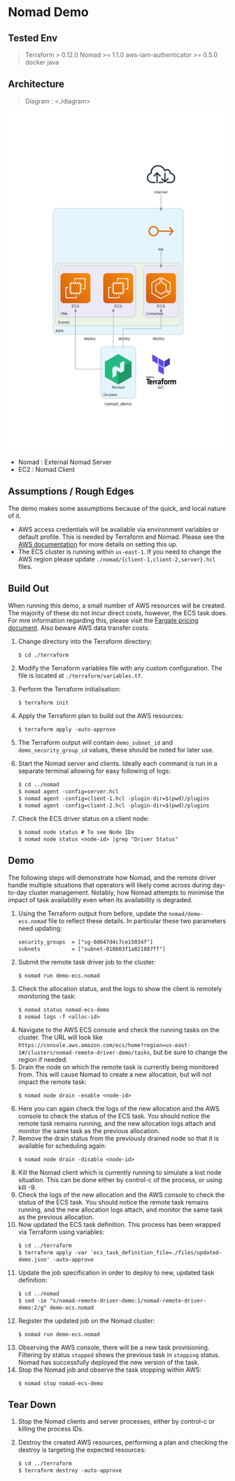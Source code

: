 # Nomad Demo

## Tested Env

> Terraform > 0.12.0
> Nomad >= 1.1.0
> aws-iam-authenticator >= 0.5.0
> docker
> java

## Architecture

> Diagram : <./diagram>

![architecture](./diagram/nomad_demo.png)

- Nomad : External Nomad Server
- EC2 : Nomad Client

## Assumptions / Rough Edges

The demo makes some assumptions because of the quick, and local nature of it.
 * AWS access credentials will be available via environment variables or default profile. This is needed by Terraform and Nomad. Please see the [AWS documentation](https://docs.aws.amazon.com/cli/latest/userguide/cli-configure-envvars.html) for more details on setting this up.
 * The ECS cluster is running within `us-east-1`. If you need to change the AWS region please update `./nomad/{client-1,client-2,server}.hcl` files.

## Build Out
When running this demo, a small number of AWS resources will be created. The majority of these do not incur direct costs, however, the ECS task does. For mre information regarding this, please visit the [Fargate pricing document](https://aws.amazon.com/fargate/pricing/). Also beware AWS data transfer costs.

1. Change directory into the Terraform directory:
    ```
    $ cd ./terraform
    ```

1. Modify the Terraform variables file with any custom configuration. The file is located at `./terraform/variables.tf`.

1. Perform the Terraform initialisation:
    ```
    $ terraform init
    ```

1. Apply the Terraform plan to build out the AWS resources:
    ```
    $ terraform apply -auto-approve
    ```
1. The Terraform output will contain `demo_subnet_id` and `demo_security_group_id` values, these should be noted for later use.

1. Start the Nomad server and clients. Ideally each command is run in a separate terminal allowing for easy following of logs:
    ```
    $ cd ../nomad
    $ nomad agent -config=server.hcl
    $ nomad agent -config=client-1.hcl -plugin-dir=$(pwd)/plugins
    $ nomad agent -config=client-2.hcl -plugin-dir=$(pwd)/plugins
    ```
1. Check the ECS driver status on a client node:
    ```
    $ nomad node status # To see Node IDs
    $ nomad node status <node-id> |grep "Driver Status"
    ```

## Demo
The following steps will demonstrate how Nomad, and the remote driver handle multiple situations that operators will likely come across during day-to-day cluster management. Notably, how Nomad attempts to minimise the impact of task availability even when its availability is degraded.

1. Using the Terraform output from before, update the `nomad/demo-ecs.nomad` file to reflect these details. In particular these two parameters need updating:
    ```
    security_groups  = ["sg-0d647d4c7ce15034f"]
    subnets          = ["subnet-010b03f1a021887ff"]
    ```
1. Submit the remote task driver job to the cluster:
    ```
    $ nomad run demo-ecs.nomad
    ```
1. Check the allocation status, and the logs to show the client is remotely monitoring the task:
    ```
    $ nomad status nomad-ecs-demo
    $ nomad logs -f <alloc-id>
    ```
1. Navigate to the AWS ECS console and check the running tasks on the cluster. The URL will look like `https://console.aws.amazon.com/ecs/home?region=us-east-1#/clusters/nomad-remote-driver-demo/tasks`, but be sure to change the region if needed.
1. Drain the node on which the remote task is currently being monitored from. This will cause Nomad to create a new allocation, but will not impact the remote task:
    ```
    $ nomad node drain -enable <node-id> 
    ```
1. Here you can again check the logs of the new allocation and the AWS console to check the status of the ECS task. You should notice the remote task remains running, and the new allocation logs attach and monitor the same task as the previous allocation.
1. Remove the drain status from the previously drained node so that it is available for scheduling again:
    ```
    $ nomad node drain -disable <node-id>
    ``` 
1. Kill the Nomad client which is currently running to simulate a lost node situation. This can be done either by control-c of the process, or using kill -9.
1. Check the logs of the new allocation and the AWS console to check the status of the ECS task. You should notice the remote task remains running, and the new allocation logs attach, and monitor the same task as the previous allocation.
1. Now updated the ECS task definition. This process has been wrapped via Terraform using variables:
    ```
    $ cd ../terraform
    $ terraform apply -var 'ecs_task_definition_file=./files/updated-demo.json' -auto-approve
    ``` 
1. Update the job specification in order to deploy to new, updated task definition:
    ```
    $ cd ../nomad
    $ sed -ie "s/nomad-remote-driver-demo:1/nomad-remote-driver-demo:2/g" demo-ecs.nomad
    ```
1. Register the updated job on the Nomad cluster:
    ```
    $ nomad run demo-ecs.nomad
    ```
1. Observing the AWS console, there will be a new task provisioning. Filtering by status `stopped` shows the previous task in `stopping` status. Nomad has successfully deployed the new version of the task.
1. Stop the Nomad job and observe the task stopping within AWS:
    ```
    $ nomad stop nomad-ecs-demo
    ```

## Tear Down

1. Stop the Nomad clients and server processes, either by control-c or killing the process IDs.

1. Destroy the created AWS resources, performing a plan and checking the destroy is targeting the expected resources:
    ```
    $ cd ../terraform
    $ terraform destroy -auto-approve
    ```
